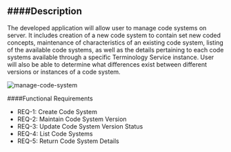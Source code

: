 ####Description
--------------
The developed application will allow user to manage code systems on server. It includes creation of a new code system to contain set new coded concepts, maintenance of characteristics of an existing code system, listing of the available code systems, as well as the details pertaining to each code systems available through a specific Terminology Service instance. User will also be able to determine what differences exist between different versions or instances of a code system. 

![manage-code-system](https://f.cloud.github.com/assets/4283040/1259932/2be2e04a-2bfc-11e3-8d36-7db7556493b2.PNG)

####Functional Requirements
* REQ-1: 	Create Code System
* REQ-2:	Maintain Code System Version
* REQ-3: 	Update Code System Version Status
* REQ-4:	List Code Systems
* REQ-5:	Return Code System Details
